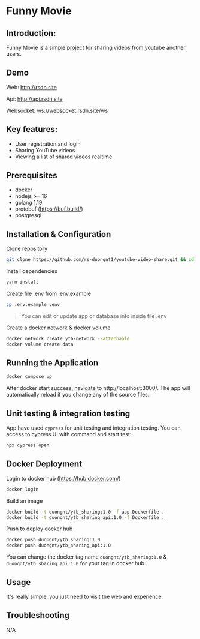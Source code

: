 # Funny Movie

## Introduction:

Funny Movie is a simple project for sharing videos from youtube another users.

## Demo

Web: http://rsdn.site

Api: http://api.rsdn.site

Websocket: ws://websocket.rsdn.site/ws

## Key features:

- User registration and login
- Sharing YouTube videos
- Viewing a list of shared videos realtime

## Prerequisites

- docker
- nodejs >= 16
- golang 1.19
- protobuf (https://buf.build/)
- postgresql

## Installation & Configuration

Clone repository

```sh
git clone https://github.com/rs-duongnt1/youtube-video-share.git && cd youtube-video-share
```

Install dependencies

```sh
yarn install
```

Create file .env from .env.example

```sh
cp .env.example .env
```

> You can edit or update app or database info inside file .env

Create a docker network & docker volume

```sh
docker network create ytb-network --attachable
docker volume create data
```

## Running the Application

```sh
docker compose up
```

After docker start success, navigate to http://localhost:3000/. The app will automatically reload if you change any of the source files.

## Unit testing & integration testing

App have used `cypress` for unit testing and integration testing. You can access to cypress UI with command and start test:

```sh
npx cypress open
```

## Docker Deployment

Login to docker hub (https://hub.docker.com/)

```sh
docker login
```

Build an image

```sh
docker build -t duongnt/ytb_sharing:1.0 -f app.Dockerfile .
docker build -t duongnt/ytb_sharing_api:1.0 -f Dockerfile .
```

Push to deploy docker hub

```sh
docker push duongnt/ytb_sharing:1.0
docker push duongnt/ytb_sharing_api:1.0
```

You can change the docker tag name `duongnt/ytb_sharing:1.0` & `duongnt/ytb_sharing_api:1.0` for your tag in docker hub.

## Usage

It's really simple, you just need to visit the web and experience.

## Troubleshooting

N/A
